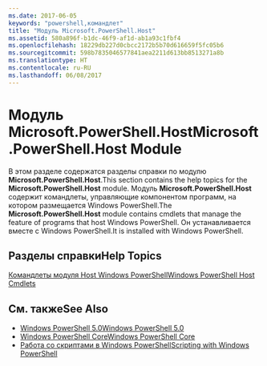 ```yaml
---
ms.date: 2017-06-05
keywords: "powershell,командлет"
title: "Модуль Microsoft.PowerShell.Host"
ms.assetid: 580a896f-b1dc-46f9-af1d-ab1a93c1fbf4
ms.openlocfilehash: 18229db227d0cbcc2172b5b70d616659f5fc05b6
ms.sourcegitcommit: 598b7835046577841aea2211d613bb8513271a8b
ms.translationtype: HT
ms.contentlocale: ru-RU
ms.lasthandoff: 06/08/2017
---
```

# <a name="microsoftpowershellhost-module"></a><span data-ttu-id="40b9f-103">Модуль Microsoft.PowerShell.Host</span><span class="sxs-lookup"><span data-stu-id="40b9f-103">Microsoft.PowerShell.Host Module</span></span>
<span data-ttu-id="40b9f-104">В этом разделе содержатся разделы справки по модулю **Microsoft.PowerShell.Host**.</span><span class="sxs-lookup"><span data-stu-id="40b9f-104">This section contains the help topics for the **Microsoft.PowerShell.Host** module.</span></span> <span data-ttu-id="40b9f-105">Модуль **Microsoft.PowerShell.Host** содержит командлеты, управляющие компонентом программ, на котором размещается Windows PowerShell.</span><span class="sxs-lookup"><span data-stu-id="40b9f-105">The **Microsoft.PowerShell.Host** module contains cmdlets that manage the feature of programs that host Windows PowerShell.</span></span> <span data-ttu-id="40b9f-106">Он устанавливается вместе с Windows PowerShell.</span><span class="sxs-lookup"><span data-stu-id="40b9f-106">It is installed with Windows PowerShell.</span></span>

## <a name="help-topics"></a><span data-ttu-id="40b9f-107">Разделы справки</span><span class="sxs-lookup"><span data-stu-id="40b9f-107">Help Topics</span></span>
[<span data-ttu-id="40b9f-108">Командлеты модуля Host Windows PowerShell</span><span class="sxs-lookup"><span data-stu-id="40b9f-108">Windows PowerShell Host Cmdlets</span></span>](http://go.microsoft.com/fwlink/?LinkID=245859)

## <a name="see-also"></a><span data-ttu-id="40b9f-109">См. также</span><span class="sxs-lookup"><span data-stu-id="40b9f-109">See Also</span></span>
- [<span data-ttu-id="40b9f-110">Windows PowerShell 5.0</span><span class="sxs-lookup"><span data-stu-id="40b9f-110">Windows PowerShell 5.0</span></span>](Windows-PowerShell-5.0.md)
- [<span data-ttu-id="40b9f-111">Windows PowerShell Core</span><span class="sxs-lookup"><span data-stu-id="40b9f-111">Windows PowerShell Core</span></span>](https://technet.microsoft.com/en-us/library/4b75f1e4-f327-48f3-92ab-bf5435094d41)
- [<span data-ttu-id="40b9f-112">Работа со скриптами в Windows PowerShell</span><span class="sxs-lookup"><span data-stu-id="40b9f-112">Scripting with Windows PowerShell</span></span>](../../getting-started/fundamental/Scripting-with-Windows-PowerShell.md)

